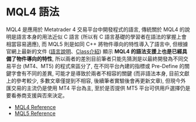 # MQL4 語法
MQL4 是應用於 Metatrader 4 交易平台中開發程式的語言, 傳統關於 MQL4 的說明是語言本身的用法近似 C 語言 (所以有 C 語言基礎的學習者在語法的掌握上會相當容易適應), 而 MQL5 則是如同 C++ 將物件導向的特性導入了語言中, 但根據官網上最新的文件 ([語言說明](https://docs.mql4.com/basis)、[Class介紹](https://docs.mql4.com/basis/types/classes)) 顯示 **MQL4 的語法支援上也是已經具備了物件導向的特性**, 所以兩者的差別目前筆者只能先猜測是以最終開發為不同交易平台 (MT4、MT5) 的程式來區分了, 在不同平台內建的指標或 Pre-Define 的關鍵字會有不同的差異, 可能才是導致於兩者不相容的關鍵 (而非語法本身, 目前文獻上的參考較少, 多數文章僅提到不相容, 後續筆者實驗後會再更新文章), 但現今外匯交易的主流仍是使用 MT4 平台為主, 至於是否提供 MT5 平台可供用戶選擇仍是要看券商支援與否來決定。

* [MQL4 Reference](https://docs.mql4.com/)
* [MQL5 Reference](https://www.mql5.com/en/docs)